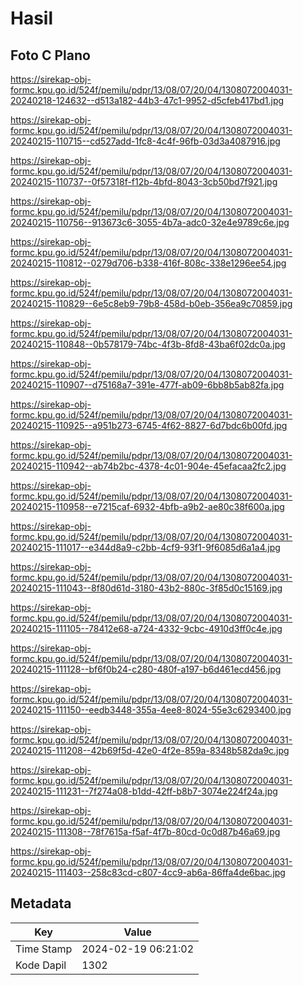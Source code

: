 # Hasil

## Foto C Plano

https://sirekap-obj-formc.kpu.go.id/524f/pemilu/pdpr/13/08/07/20/04/1308072004031-20240218-124632--d513a182-44b3-47c1-9952-d5cfeb417bd1.jpg

https://sirekap-obj-formc.kpu.go.id/524f/pemilu/pdpr/13/08/07/20/04/1308072004031-20240215-110715--cd527add-1fc8-4c4f-96fb-03d3a4087916.jpg

https://sirekap-obj-formc.kpu.go.id/524f/pemilu/pdpr/13/08/07/20/04/1308072004031-20240215-110737--0f57318f-f12b-4bfd-8043-3cb50bd7f921.jpg

https://sirekap-obj-formc.kpu.go.id/524f/pemilu/pdpr/13/08/07/20/04/1308072004031-20240215-110756--913673c6-3055-4b7a-adc0-32e4e9789c6e.jpg

https://sirekap-obj-formc.kpu.go.id/524f/pemilu/pdpr/13/08/07/20/04/1308072004031-20240215-110812--0279d706-b338-416f-808c-338e1296ee54.jpg

https://sirekap-obj-formc.kpu.go.id/524f/pemilu/pdpr/13/08/07/20/04/1308072004031-20240215-110829--6e5c8eb9-79b8-458d-b0eb-356ea9c70859.jpg

https://sirekap-obj-formc.kpu.go.id/524f/pemilu/pdpr/13/08/07/20/04/1308072004031-20240215-110848--0b578179-74bc-4f3b-8fd8-43ba6f02dc0a.jpg

https://sirekap-obj-formc.kpu.go.id/524f/pemilu/pdpr/13/08/07/20/04/1308072004031-20240215-110907--d75168a7-391e-477f-ab09-6bb8b5ab82fa.jpg

https://sirekap-obj-formc.kpu.go.id/524f/pemilu/pdpr/13/08/07/20/04/1308072004031-20240215-110925--a951b273-6745-4f62-8827-6d7bdc6b00fd.jpg

https://sirekap-obj-formc.kpu.go.id/524f/pemilu/pdpr/13/08/07/20/04/1308072004031-20240215-110942--ab74b2bc-4378-4c01-904e-45efacaa2fc2.jpg

https://sirekap-obj-formc.kpu.go.id/524f/pemilu/pdpr/13/08/07/20/04/1308072004031-20240215-110958--e7215caf-6932-4bfb-a9b2-ae80c38f600a.jpg

https://sirekap-obj-formc.kpu.go.id/524f/pemilu/pdpr/13/08/07/20/04/1308072004031-20240215-111017--e344d8a9-c2bb-4cf9-93f1-9f6085d6a1a4.jpg

https://sirekap-obj-formc.kpu.go.id/524f/pemilu/pdpr/13/08/07/20/04/1308072004031-20240215-111043--8f80d61d-3180-43b2-880c-3f85d0c15169.jpg

https://sirekap-obj-formc.kpu.go.id/524f/pemilu/pdpr/13/08/07/20/04/1308072004031-20240215-111105--78412e68-a724-4332-9cbc-4910d3ff0c4e.jpg

https://sirekap-obj-formc.kpu.go.id/524f/pemilu/pdpr/13/08/07/20/04/1308072004031-20240215-111128--bf6f0b24-c280-480f-a197-b6d461ecd456.jpg

https://sirekap-obj-formc.kpu.go.id/524f/pemilu/pdpr/13/08/07/20/04/1308072004031-20240215-111150--eedb3448-355a-4ee8-8024-55e3c6293400.jpg

https://sirekap-obj-formc.kpu.go.id/524f/pemilu/pdpr/13/08/07/20/04/1308072004031-20240215-111208--42b69f5d-42e0-4f2e-859a-8348b582da9c.jpg

https://sirekap-obj-formc.kpu.go.id/524f/pemilu/pdpr/13/08/07/20/04/1308072004031-20240215-111231--7f274a08-b1dd-42ff-b8b7-3074e224f24a.jpg

https://sirekap-obj-formc.kpu.go.id/524f/pemilu/pdpr/13/08/07/20/04/1308072004031-20240215-111308--78f7615a-f5af-4f7b-80cd-0c0d87b46a69.jpg

https://sirekap-obj-formc.kpu.go.id/524f/pemilu/pdpr/13/08/07/20/04/1308072004031-20240215-111403--258c83cd-c807-4cc9-ab6a-86ffa4de6bac.jpg


## Metadata

| Key        | Value               |
| ---------- | ------------------- |
| Time Stamp | 2024-02-19 06:21:02 |
| Kode Dapil | 1302                |



